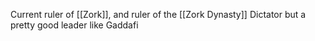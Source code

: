 Current ruler of [[Zork]], and ruler of the [[Zork Dynasty]]
Dictator but a pretty good leader like Gaddafi
